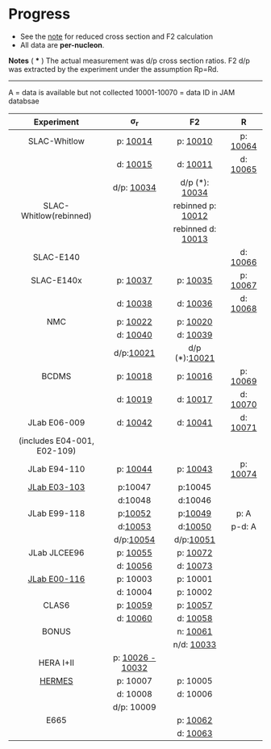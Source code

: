 # Progress 

* See the [note][note] for reduced cross section and F2 calculation
* All data are __per-nucleon__.

**Notes**
( __*__ ) The actual measurement was d/p cross section ratios. F2 d/p was extracted by the experiment under the assumption Rp=Rd.

-----------------------------------------
A           = data is available but not collected
10001-10070 = data ID in JAM databsae

|Experiment                 | &sigma;<sub>r</sub>        |  F2                       |   R                    |
| :--:                      | :--:                       | :--:                      | :--:                   | 
|SLAC-Whitlow               | p:  [10014][slac_sp]       | p: [10010][slac_p]        | p: [10064][slac_rp]    |
|                           | d:  [10015][slac_sd]       | d: [10011][slac_d]        | d: [10065][slac_rp]    |
|                           | d/p: [10034][slac_dp]      | d/p (*): [10034][slac_dp] |                        |
|SLAC-Whitlow(rebinned)     |                            | rebinned p: [10012][slac_p_rebin]        |    |
|                           |                            | rebinned d: [10013][slac_d_rebin]        |    |
|SLAC-E140                  |                            |                           | d: [10066][e140_r]     |    
|SLAC-E140x                 | p: [10037][e140x_sp]       | p: [10035][e140x_p]       | p: [10067][e140x_rp]   |
|                           | d: [10038][e140x_sd]       | d: [10036][e140x_d]       | d: [10068][e140x_rd]   |
|NMC                        | p: [10022][nmc_sp]         | p: [10020][nmc_p]         |                        |
|                           | d: [10040][nmc_sd]         | d: [10039][nmc_d]         |                        |
|                           | d/p:[10021][nmc_dp]        | d/p (*):[10021][nmc_dp]   |                        |
|BCDMS                      | p: [10018][bcdms_sp]       | p: [10016][bcdms_p]       | p: [10069][bcdms_rp]   |
|                           | d: [10019][bcdms_sd]       | d: [10017][bcdms_d]       | d: [10070][bcdms_rd]   |
|JLab E06-009               | d: [10042][e06009_sd]      | d: [10041][e06009_d]      | d: [10071][e06009_d]   |
|(includes E04-001, E02-109)|                            |                           |                        |
|JLab E94-110               | p: [10044][e94110_sp]      | p: [10043][e94110_p]      | p: [10074][e94110_rp]       |
|[JLab E03-103][e03103]     | p:10047                    | p:10045                   |                        |
|                           | d:10048                    | d:10046                   |                        |
|JLab E99-118               | p:[10052][e99118_sp]       | p:[10049][e99118_p]       | p:   A                 |
|                           | d:[10053][e99118_sd]       | d:[10050][e99118_d]       | p-d: A                 |
|                           | d/p:[10054][e99118_sdp]    | d/p:[10051][e99118_dp]    |                        |
|JLab JLCEE96               | p: [10055][ioana_sp]       | p: [10072][ioana_p]       |                        |
|                           | d: [10056][ioana_sd]       | d: [10073][ioana_d]       |                        |
|[JLab E00-116][e00116]     | p: 10003                   | p:  10001                 |                        |
|                           | d: 10004                   | p:  10002                 |                        |
|CLAS6                      | p: [10059][clas_sp]        | p: [10057][clas_p]        |                        |
|                           | d: [10060][clas_sd]        | d: [10058][clas_d]        |                        |
|BONUS                      |                            | n: [10061][bonus_n]       |                        |
|                           |                            | n/d: [10033][bonus_nd]    |                        |
|HERA I+II                  | p: [10026 - 10032][hera]   |                           |                        |
|[HERMES][hermes]           | p: 10007                   | p: 10005                  |                        |
|                           | d: 10008                   | d: 10006                  |                        |
|                           | d/p: 10009                 |                           |                        |
|E665                       |                            | p: [10062][e665_p]        |                        |
|                           |                            | d: [10063][e665_d]        |                        |


[note]:src/cj-notes.pdf
[slac_sp]:comments/slac_sp.md
[slac_sd]:comments/slac_sp.md
[slac_p]:comments/slac_p.md
[slac_d]:comments/slac_p.md
[slac_p_rebin]:comments/slac_rebinned.md
[slac_d_rebin]:comments/slac_rebinned.md
[slac_dp]:comments/slac_dp.md
[slac_rp]:comments/slac_rp.md
[slac_rd]:comments/slac_rp.md
[e140_r]:comments/e140_r.md
[e140x_sp]:comments/e140x_sp.md
[e140x_sd]:comments/e140x_sp.md
[e140x_p]:comments/e140x_p.md
[e140x_d]:comments/e140x_p.md
[e140x_rp]:comments/e140x_r.md
[e140x_rd]:comments/e140x_r.md
[nmc_sp]:comments/nmc_sp.md
[nmc_sd]:comments/nmc_sp.md
[nmc_p]:comments/nmc_p.md
[nmc_d]:comments/nmc_p.md
[nmc_rp]:comments/nmc_rp.md
[nmc_rd]:comments/nmc_rp.md
[nmc_dp]:comments/nmc_dp.md
[e06009]:comments/e06009_sd.md
[e06009_d]:comments/e06009_d.md
[e06009_sd]:comments/e06009_sd.md
[e03103]:comments/e03103.md
[e02109]:comments/e02109.md
[e94110_sp]:comments/e94110_sp.md
[e94110_p]:comments/e94110_p.md
[e94110_rp]:comments/e94110_rp.md
[ioana_sp]:comments/ioana_sd.md
[ioana_sd]:comments/ioana_sd.md
[ioana_p]:comments/ioana_d.md
[ioana_d]:comments/ioana_d.md
[e99118_p]:comments/e99118_p.md
[e99118_d]:comments/e99118_p.md
[e99118_dp]:comments/e99118_p.md
[e99118_sp]:comments/e99118_sp.md
[e99118_sd]:comments/e99118_sp.md
[e99118_sdp]:comments/e99118_sdp.md
[bonus_n]:comments/bonus_n.md
[slac101_d]:comments/slac101_d.md
[e00116]:comments/e00116.md
[hermes]:comments/HERMES_DIS.md
[hera]:comments/HERA2.md
[bcdms_p]:comments/bcdms_p.md
[bcdms_d]:comments/bcdms_p.md
[bcdms_sp]:comments/bcdms_p.md
[bcdms_sd]:comments/bcdms_p.md
[bcdms_rp]:comments/bcdms_r.md
[bcdms_rd]:comments/bcdms_r.md
[clas_p]:comments/clas_p.md
[clas_d]:comments/clas_p.md
[clas_sp]:comments/clas_p.md
[clas_sd]:comments/clas_d.md
[e665_p]: comments/e665_p.md
[e665_d]: comments/e665_p.md
[bonus_nd]: comments/bonus_nd.md
